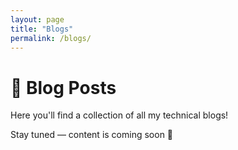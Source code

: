 ```yaml
---
layout: page
title: "Blogs"
permalink: /blogs/
---
```


# 📝 Blog Posts

Here you'll find a collection of all my technical blogs!

Stay tuned — content is coming soon 🚀
